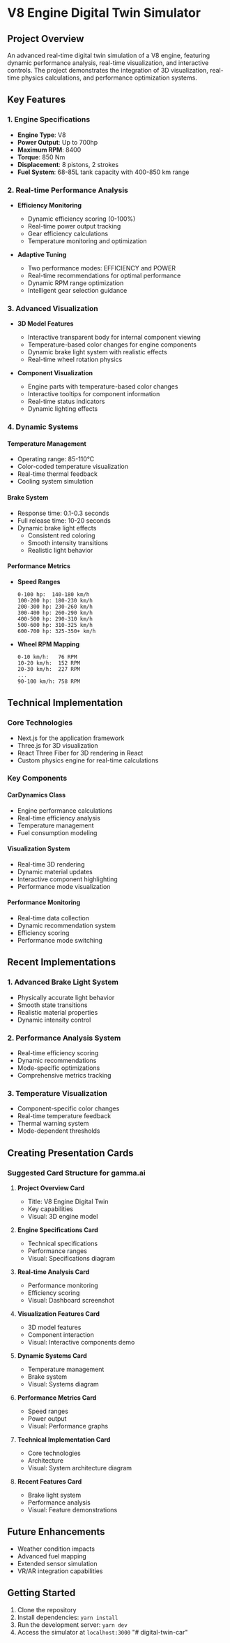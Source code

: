 # V8 Engine Digital Twin Simulator

## Project Overview

An advanced real-time digital twin simulation of a V8 engine, featuring dynamic performance analysis, real-time visualization, and interactive controls. The project demonstrates the integration of 3D visualization, real-time physics calculations, and performance optimization systems.

## Key Features

### 1. Engine Specifications

- **Engine Type**: V8
- **Power Output**: Up to 700hp
- **Maximum RPM**: 8400
- **Torque**: 850 Nm
- **Displacement**: 8 pistons, 2 strokes
- **Fuel System**: 68-85L tank capacity with 400-850 km range

### 2. Real-time Performance Analysis

- **Efficiency Monitoring**

  - Dynamic efficiency scoring (0-100%)
  - Real-time power output tracking
  - Gear efficiency calculations
  - Temperature monitoring and optimization

- **Adaptive Tuning**
  - Two performance modes: EFFICIENCY and POWER
  - Real-time recommendations for optimal performance
  - Dynamic RPM range optimization
  - Intelligent gear selection guidance

### 3. Advanced Visualization

- **3D Model Features**

  - Interactive transparent body for internal component viewing
  - Temperature-based color changes for engine components
  - Dynamic brake light system with realistic effects
  - Real-time wheel rotation physics

- **Component Visualization**
  - Engine parts with temperature-based color changes
  - Interactive tooltips for component information
  - Real-time status indicators
  - Dynamic lighting effects

### 4. Dynamic Systems

#### Temperature Management

- Operating range: 85-110°C
- Color-coded temperature visualization
- Real-time thermal feedback
- Cooling system simulation

#### Brake System

- Response time: 0.1-0.3 seconds
- Full release time: 10-20 seconds
- Dynamic brake light effects
  - Consistent red coloring
  - Smooth intensity transitions
  - Realistic light behavior

#### Performance Metrics

- **Speed Ranges**

  ```
  0-100 hp:  140-180 km/h
  100-200 hp: 180-230 km/h
  200-300 hp: 230-260 km/h
  300-400 hp: 260-290 km/h
  400-500 hp: 290-310 km/h
  500-600 hp: 310-325 km/h
  600-700 hp: 325-350+ km/h
  ```

- **Wheel RPM Mapping**
  ```
  0-10 km/h:   76 RPM
  10-20 km/h:  152 RPM
  20-30 km/h:  227 RPM
  ...
  90-100 km/h: 758 RPM
  ```

## Technical Implementation

### Core Technologies

- Next.js for the application framework
- Three.js for 3D visualization
- React Three Fiber for 3D rendering in React
- Custom physics engine for real-time calculations

### Key Components

#### CarDynamics Class

- Engine performance calculations
- Real-time efficiency analysis
- Temperature management
- Fuel consumption modeling

#### Visualization System

- Real-time 3D rendering
- Dynamic material updates
- Interactive component highlighting
- Performance mode visualization

#### Performance Monitoring

- Real-time data collection
- Dynamic recommendation system
- Efficiency scoring
- Performance mode switching

## Recent Implementations

### 1. Advanced Brake Light System

- Physically accurate light behavior
- Smooth state transitions
- Realistic material properties
- Dynamic intensity control

### 2. Performance Analysis System

- Real-time efficiency scoring
- Dynamic recommendations
- Mode-specific optimizations
- Comprehensive metrics tracking

### 3. Temperature Visualization

- Component-specific color changes
- Real-time temperature feedback
- Thermal warning system
- Mode-dependent thresholds

## Creating Presentation Cards

### Suggested Card Structure for gamma.ai

1. **Project Overview Card**

   - Title: V8 Engine Digital Twin
   - Key capabilities
   - Visual: 3D engine model

2. **Engine Specifications Card**

   - Technical specifications
   - Performance ranges
   - Visual: Specifications diagram

3. **Real-time Analysis Card**

   - Performance monitoring
   - Efficiency scoring
   - Visual: Dashboard screenshot

4. **Visualization Features Card**

   - 3D model features
   - Component interaction
   - Visual: Interactive components demo

5. **Dynamic Systems Card**

   - Temperature management
   - Brake system
   - Visual: Systems diagram

6. **Performance Metrics Card**

   - Speed ranges
   - Power output
   - Visual: Performance graphs

7. **Technical Implementation Card**

   - Core technologies
   - Architecture
   - Visual: System architecture diagram

8. **Recent Features Card**
   - Brake light system
   - Performance analysis
   - Visual: Feature demonstrations

## Future Enhancements

- Weather condition impacts
- Advanced fuel mapping
- Extended sensor simulation
- VR/AR integration capabilities

## Getting Started

1. Clone the repository
2. Install dependencies: `yarn install`
3. Run the development server: `yarn dev`
4. Access the simulator at `localhost:3000`
"# digital-twin-car" 
